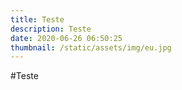 ```yaml
---
title: Teste
description: Teste
date: 2020-06-26 06:50:25
thumbnail: /static/assets/img/eu.jpg
---
```

#Teste